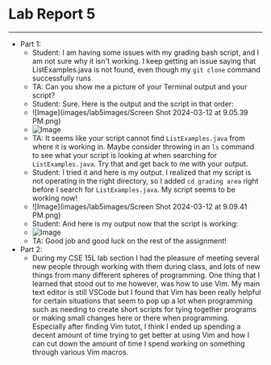 # Lab Report 5
---
* Part 1:
  - Student: I am having some issues with my grading bash script, and I am not sure why it isn't working. I keep getting an issue saying that ListExamples.java is not found, even though my `git clone` command successfully runs
  - TA: Can you show me a picture of your Terminal output and your script?
  - Student: Sure. Here is the output and the script in that order:
  - ![Image](images/lab5images/Screen Shot 2024-03-12 at 9.05.39 PM.png)
  - ![Image]()
  - TA: It seems like your script cannot find `ListExamples.java` from where it is working in. Maybe consider throwing in an `ls` command to see what your script is looking at when searching for `ListExamples.java`. Try that and get back to me with your output.
  - Student: I tried it and here is my output. I realized that my script is not operating in the right directory, so I added `cd grading area` right before I search for `ListExamples.java`. My script seems to be working now!
  - ![Image](images/lab5images/Screen Shot 2024-03-12 at 9.09.41 PM.png)
  - Student: And here is my output now that the script is working:
  - ![Image]()
  - TA: Good job and good luck on the rest of the assignment!
* Part 2:
  - During my CSE 15L lab section I had the pleasure of meeting several new people through working with them during class, and lots of new things from many different spheres of programming. One thing that I learned that stood out to me however, was how to use Vim. My main text editor is still VSCode but I found that Vim has been really helpful for certain situations that seem to pop up a lot when programming such as needing to create short scripts for tying together programs or making small changes here or there when programming. Especially after finding Vim tutot, I think I ended up spending a decent amount of time trying to get better at using Vim and how I can cut down the amount of time I spend working on something through various Vim macros.
